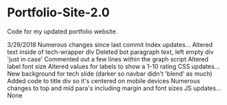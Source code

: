 # Portfolio-Site-2.0
Code for my updated portfolio website.

3/29/2018
Numerous changes since last commit
Index updates...
  Altered text inside of tech-wrapper div
  Deleted bot paragraph text, left empty div 'just in case'
  Commented out a few lines within the graph script
  Altered label font size
  Altered values for labels to show a 1-10 rating
CSS updates...
  New background for tech slide (darker so navbar didn't 'blend' as much)
  Added code to title div so it's centered on mobile devices
  Numerous changes to top and mid para's including margin and font sizes
JS updates...
  None
